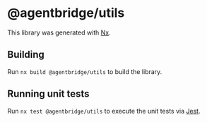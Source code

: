 # @agentbridge/utils

This library was generated with [Nx](https://nx.dev).

## Building

Run `nx build @agentbridge/utils` to build the library.

## Running unit tests

Run `nx test @agentbridge/utils` to execute the unit tests via [Jest](https://jestjs.io).
